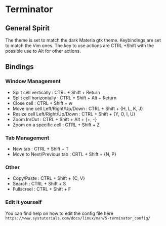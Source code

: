 # Terminator 

## General Spirit 

The theme is set to match the dark Materia gtk theme. Keybindings are set to match the Vim ones.
The key to use actions are CTRL +Shift with the possible use to Alt for other actions. 

## Bindings 

### Window Management

* Split cell vertically : CTRL + Shift + Return
* Split cell horizontally : CTRL + Shift + Alt + Return
* Close cell : CTRL + Shift + w 
* Move one cell Left/Right/Up/Down : CTRL + Shift + {H, L, K, J} 
* Resize cell Left/Right/Up/Down : CTRL + Shift + {Y, O, I, U}
* Zoom In/Out : CTRL + Shift + Alt + {+, -}
* Zoom on a specific cell : CTRL + Shift + Z

### Tab Management 

* New tab : CTRL + Shift + T 
* Move to Next/Previous tab : CRTL + Shift + {N, P} 

### Other 

* Copy/Paste : CTRL + Shift + {C, V} 
* Search : CTRL + Shift + S
* Fullscreel : CTRL + Shift + F


### Edit it yourself 

You can find help on how to edit the config file here ```https://www.systutorials.com/docs/linux/man/5-terminator_config/``` 
